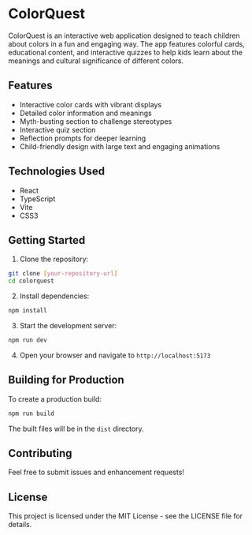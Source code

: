 # ColorQuest

ColorQuest is an interactive web application designed to teach children about colors in a fun and engaging way. The app features colorful cards, educational content, and interactive quizzes to help kids learn about the meanings and cultural significance of different colors.

## Features

- Interactive color cards with vibrant displays
- Detailed color information and meanings
- Myth-busting section to challenge stereotypes
- Interactive quiz section
- Reflection prompts for deeper learning
- Child-friendly design with large text and engaging animations

## Technologies Used

- React
- TypeScript
- Vite
- CSS3

## Getting Started

1. Clone the repository:
```bash
git clone [your-repository-url]
cd colorquest
```

2. Install dependencies:
```bash
npm install
```

3. Start the development server:
```bash
npm run dev
```

4. Open your browser and navigate to `http://localhost:5173`

## Building for Production

To create a production build:

```bash
npm run build
```

The built files will be in the `dist` directory.

## Contributing

Feel free to submit issues and enhancement requests!

## License

This project is licensed under the MIT License - see the LICENSE file for details.

